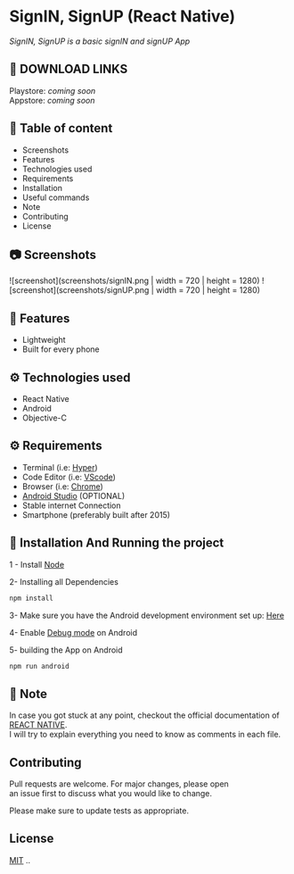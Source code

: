 # SignIN, SignUP (React Native)

_SignIN, SignUP is a basic signIN and signUP App_

## 📱 DOWNLOAD LINKS

Playstore: _coming soon_  
Appstore: _coming soon_

## 📖 Table of content

- Screenshots
- Features
- Technologies used
- Requirements
- Installation
- Useful commands
- Note
- Contributing
- License

## 📷 Screenshots

![screenshot](screenshots/signIN.png | width = 720 | height = 1280)
![screenshot](screenshots/signUP.png | width = 720 | height = 1280)

## 🎉 Features

- Lightweight
- Built for every phone

## ⚙️ Technologies used

- React Native
- Android
- Objective-C

## ⚙️ Requirements

- Terminal (i.e: [Hyper](https://hyper.is/))
- Code Editor (i.e: [VScode](https://code.visualstudio.com/download))
- Browser (i.e: [Chrome](https://www.google.com/chrome/))
- [Android Studio](https://developer.android.com/studio) (OPTIONAL)
- Stable internet Connection
- Smartphone (preferably built after 2015)

## 📌 Installation And Running the project

1 - Install [Node](https://nodejs.org/en/)

2- Installing all Dependencies

```bash
npm install
```

3- Make sure you have the Android development environment set up: [Here](https://reactnative.dev/docs/environment-setup)

4- Enable [Debug mode](https://developer.android.com/studio/debug/dev-options#:~:text=To%20enable%20USB%20debugging%2C%20toggle,Android%208.0.) on Android

5- building the App on Android

```bash
npm run android
```

## 📍 Note

In case you got stuck at any point, checkout the official
documentation of [REACT NATIVE](https://reactnative.dev/).  
I will try to explain everything you need to know as comments in each file.

## Contributing

Pull requests are welcome. For major changes, please open  
 an issue first to discuss what you would like to change.

Please make sure to update tests as appropriate.

## License

[MIT](https://choosealicense.com/licenses/mit/)
..
